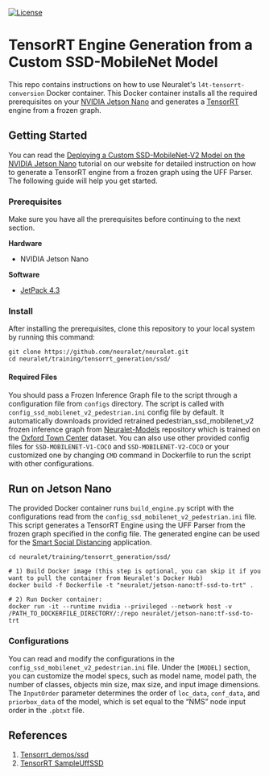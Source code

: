 [![License](https://img.shields.io/badge/License-Apache%202.0-blue.svg)](https://opensource.org/licenses/Apache-2.0)

# TensorRT Engine Generation from a Custom SSD-MobileNet Model 


This repo contains instructions on how to use Neuralet's `l4t-tensorrt-conversion` Docker container. This Docker container installs all the required prerequisites on your [NVIDIA Jetson Nano](https://developer.nvidia.com/embedded/jetson-nano-developer-kit) and generates a [TensorRT](https://docs.nvidia.com/deeplearning/tensorrt/developer-guide/index.html) engine from a frozen graph.


## Getting Started

You can read the [Deploying a Custom SSD-MobileNet-V2 Model on the NVIDIA Jetson Nano]() tutorial on our website for detailed instruction on how to generate a TensorRT engine from a frozen graph using the UFF Parser. The following guide will help you get started. 

### Prerequisites

Make sure you have all the prerequisites before continuing to the next section.

**Hardware**
  * NVIDIA Jetson Nano

**Software**
  * [JetPack 4.3](https://developer.nvidia.com/jetpack-4_3_DP)

### Install

After installing the prerequisites, clone this repository to your local system by running this command:

```
git clone https://github.com/neuralet/neuralet.git
cd neuralet/training/tensorrt_generation/ssd/
```

#### Required Files

You should pass a Frozen Inference Graph file to the script through a configuration file from `configs` directory. 
The script is called with `config_ssd_mobilenet_v2_pedestrian.ini` config file by default. It automatically downloads provided retrained pedestrian_ssd_mobilenet_v2 frozen inference graph  from [Neuralet-Models](https://github.com/neuralet/neuralet-models/blob/master/amd64/ped_ssd_mobilenet_v2/frozen_inference_graph.pb) repository which is trained on the [Oxford Town Center](https://megapixels.cc/oxford_town_centre/) dataset.
You can also use other provided config files for `SSD-MOBILENET-V1-COCO` and `SSD-MOBILENET-V2-COCO` or your customized one by changing `CMD` command in Dockerfile to run the script with other configurations.

## Run on Jetson Nano

The provided Docker container runs `build_engine.py` script with the configurations read from the `config_ssd_mobilenet_v2_pedestrian.ini` file. This script generates a TensorRT Engine using the UFF Parser from the frozen graph specified in the config file. The generated engine can be used for the [Smart Social Distancing](https://github.com/neuralet/neuralet/tree/master/applications/smart-distancing) application. 

```
cd neuralet/training/tensorrt_generation/ssd/

# 1) Build Docker image (this step is optional, you can skip it if you want to pull the container from Neuralet's Docker Hub)
docker build -f Dockerfile -t "neuralet/jetson-nano:tf-ssd-to-trt" .

# 2) Run Docker container:
docker run -it --runtime nvidia --privileged --network host -v /PATH_TO_DOCKERFILE_DIRECTORY/:/repo neuralet/jetson-nano:tf-ssd-to-trt
```

### Configurations

You can read and modify the configurations in the `config_ssd_mobilenet_v2_pedestrian.ini` file. Under the `[MODEL]` section, you can customize the model specs, such as model name, model path, the number of classes, objects min size, max size, and input image dimensions.
The `InputOrder` parameter determines the order of `loc_data`, `conf_data`, and `priorbox_data` of the model, which is set equal to the “NMS” node input order in the `.pbtxt` file.

## References
1. [Tensorrt_demos/ssd](https://github.com/jkjung-avt/tensorrt_demos/tree/master/ssd)
2. [TensorRT SampleUffSSD](https://github.com/NVIDIA/TensorRT/tree/master/samples/opensource/sampleUffSSD)
